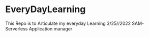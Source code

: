 # EveryDayLearning
This Repo is to Articulate my everyday Learning
3/25//2022
SAM- Serverless Application manager
